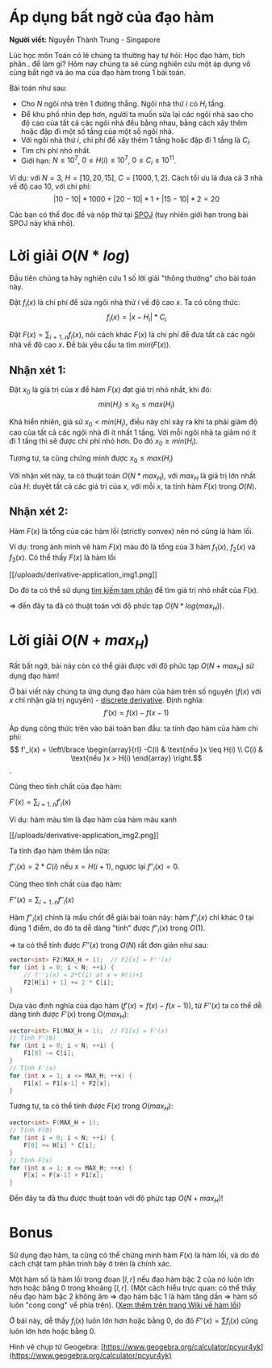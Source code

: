 # Áp dụng bất ngờ của đạo hàm
**Người viết:** Nguyễn Thành Trung - Singapore

Lúc học môn Toán có lẽ chúng ta thường hay tự hỏi: Học đạo hàm, tích phân.. để làm gì? Hôm nay chúng ta sẽ cùng nghiên cứu một áp dụng vô cùng bất ngờ và ảo ma của đạo hàm trong 1 bài toán.

Bài toán như sau:
- Cho $N$ ngôi nhà trên 1 đường thẳng. Ngôi nhà thứ $i$ có $H_i$ tầng.
- Để khu phố nhìn đẹp hơn, người ta muốn sửa lại các ngôi nhà sao cho độ cao của tất cả các ngôi nhà đều bằng nhau, bằng cách xây thêm hoặc đập đi một số tầng của một số ngôi nhà.
- Với ngôi nhà thứ $i$, chi phí để xây thêm 1 tầng hoặc đập đi 1 tầng là $C_i$.
- Tìm chi phí nhỏ nhất.
- Giới hạn: $N \leq 10^7$, $0 \leq H(i) \leq 10^7$, $0 \leq C_i \leq 10^{11}$.

Ví dụ: với $N = 3$, $H = [10, 20, 15]$, $C = [1000, 1, 2]$. Cách tối ưu là đưa cả 3 nhà về độ cao $10$, với chi phí:
$$
|10 - 10| * 1000 + |20 - 10| * 1 + |15 - 10| * 2 = 20$$

Các bạn có thể đọc đề và nộp thử tại [SPOJ](https://www.spoj.com/problems/KOPC12A/) (tuy nhiên giới hạn trong bài SPOJ này khá nhỏ).

# Lời giải $O(N*log)$

Đầu tiên chúng ta hãy nghiên cứu 1 số lời giải "thông thường" cho bài toán này.

Đặt $f_i(x)$ là chi phí để sửa ngôi nhà thứ $i$ về độ cao $x$. Ta có công thức:
$$
f_i(x) = |x - H_i| * C_i$$

Đặt $F(x) = \sum_{i=1..n}{f_i(x)}$, nói cách khác $F(x)$ là chi phí để đưa tất cả các ngôi nhà về độ cao $x$. Đề bài yêu cầu ta tìm $min(F(x))$.

## Nhận xét 1:

Đặt $x_0$ là giá trị của $x$ để hàm $F(x)$ đạt giá trị nhỏ nhất, khi đó:
$$min(H_i) \leq x_0 \leq max(H_i)$$

Khá hiển nhiên, giả sử $x_0 < min(H_i)$, điều này chỉ xảy ra khi ta phải giảm độ cao của tất cả các ngôi nhà đi ít nhất 1 tầng. Với mỗi ngôi nhà ta giảm nó ít đi 1 tầng thì sẽ được chi phí nhỏ hơn. Do đó $x_0 \geq min(H_i)$.

Tương tự, ta cũng chứng minh được $x_0 \leq max(H_i)$

Với nhận xét này, ta có thuật toán $O(N*max_H)$, với $max_H$ là giá trị lớn nhất của $H$: duyệt tất cả các giá trị của $x$, với mỗi $x$, ta tính hàm $F(x)$ trong $O(N)$.

## Nhận xét 2:

Hàm $F(x)$ là tổng của các hàm lồi (strictly convex) nên nó cũng là hàm lồi.

Ví dụ: trong ảnh mình vẽ hàm $F(x)$ màu đỏ là tổng của 3 hàm $f_1(x)$, $f_2(x)$ và $f_3(x)$. Có thể thấy $F(x)$ là hàm lồi

[[/uploads/derivative-application_img1.png]]

Do đó ta có thể sử dụng [tìm kiếm tam phân](https://vnoi.info/wiki/translate/emaxx/Tim-kiem-tam-phan-Ternary-Search.md) để tìm giá trị nhỏ nhất của $F(x)$.

$\Rightarrow$ đến đây ta đã có thuật toán với độ phức tạp $O(N*log(max_H))$.

# Lời giải $O(N+max_H)$

Rất bất ngờ, bài này còn có thể giải được với độ phức tạp $O(N + max_H)$ sử dụng đạo hàm!

Ở bài viết này chúng ta ứng dụng đạo hàm của hàm trên số nguyên ($f(x)$ với $x$ chỉ nhận giá trị nguyên) - [discrete derivative](https://calculus.subwiki.org/wiki/Discrete_derivative). Định nghĩa:
$$
f'(x) = f(x) - f(x-1)$$

Áp dụng công thức trên vào bài toán ban đầu: ta tính đạo hàm của hàm chi phí:
$$
f'_i(x) = \left\lbrace \begin{array}{rl}
-C(i) & \text{nếu }x \leq H(i) \\
C(i) & \text{nếu }x > H(i)
\end{array} \right.$$.

Cũng theo tính chất của đạo hàm:

$F'(x) = \sum_{i=1..n}{f'_i(x)}$

Ví dụ: hàm màu tím là đạo hàm của hàm màu xanh

[[/uploads/derivative-application_img2.png]]

Ta tính đạo hàm thêm lần nữa:

$f''_i(x) = 2*C(i)$ nếu $x = H(i+1)$, ngược lại $f''_i(x) = 0$.

Cũng theo tính chất của đạo hàm:

$F''(x) = \sum_{i=1..n}{f''_i(x)}$

Hàm $f''_i(x)$ chính là mấu chốt để giải bài toán này: hàm $f''_i(x)$ chỉ khác $0$ tại đúng 1 điểm, do đó ta dễ dàng "tính" được $f''_i(x)$ trong $O(1)$.

$\Rightarrow$ ta có thể tính được $F''(x)$ trong $O(N)$ rất đơn giản như sau:

```cpp
vector<int> F2(MAX_H + 1);  // F2[x] = F''(x)
for (int i = 0; i < N; ++i) {
    // f''i(x) = 2*C(i) at x = H(i)+1
    F2[H[i] + 1] += 2 * C[i];
}
```

Dựa vào định nghĩa của đạo hàm ($f'(x) = f(x) - f(x-1)$), từ $F''(x)$ ta có thể dễ dàng tính được $F'(x)$ trong $O(max_H)$:

```cpp
vector<int> F1(MAX_H + 1);  // F1[x] = F'(x)
// Tính F'(0)
for (int i = 0; i < N; ++i) {
    F1[0] -= C[i];
}
// Tính F'(x)
for (int x = 1; x <= MAX_H; ++x) {
    F1[x] = F1[x-1] + F2[x];
}
```

Tương tự, ta có thể tính được $F(x)$ trong $O(max_H)$:

```cpp
vector<int> F(MAX_H + 1);
// Tính F(0)
for (int i = 0; i < N; ++i) {
    F[0] += H[i] * C[i];
}
// Tính F(x)
for (int x = 1; x <= MAX_H; ++x) {
    F[x] = F[x-1] + F1[x];
}
```

Đến đây ta đã thu được thuật toán với độ phức tạp $O(N+max_H)$!

# Bonus

Sử dụng đạo hàm, ta cũng có thể chứng minh hàm $F(x)$ là hàm lồi, và do đó cách chặt tam phân trình bày ở trên là chính xác.

Một hàm số là hàm lồi trong đoạn $[l, r]$ nếu đạo hàm bậc 2 của nó luôn lớn hơn hoặc bằng $0$ trong khoảng $[l, r]$. (Một cách hiểu trực quan: có thể thấy nếu đạo hàm bậc 2 không âm $\Rightarrow$ đạo hàm bậc 1 là hàm tăng dần $\Rightarrow$ hàm số luôn "cong cong" về phía trên). ([Xem thêm trên trang Wiki về hàm lồi](https://en.wikipedia.org/wiki/Convex_function))

Ở bài này, dễ thấy $f_i(x)$ luôn lớn hơn hoặc bằng $0$, do đó $F''(x) = \sum{f_i(x)}$ cũng luôn lớn hơn hoặc bằng $0$.

Hình vẽ chụp từ Geogebra: [https://www.geogebra.org/calculator/pcyur4yk](https://www.geogebra.org/calculator/pcyur4yk)
